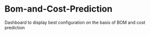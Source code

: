 # Bom-and-Cost-Prediction
Dashboard to display best configuration on the basis of BOM and cost prediction
